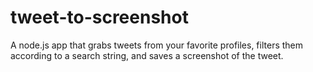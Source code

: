 # tweet-to-screenshot
A node.js app that grabs tweets from your favorite profiles, filters them according to a search string, and saves a screenshot of the tweet.
